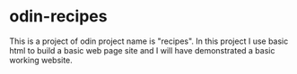 # odin-recipes
This is a project of odin project name is  "recipes". In this project I use basic html to build a basic web page site and I will have demonstrated a basic working website. 